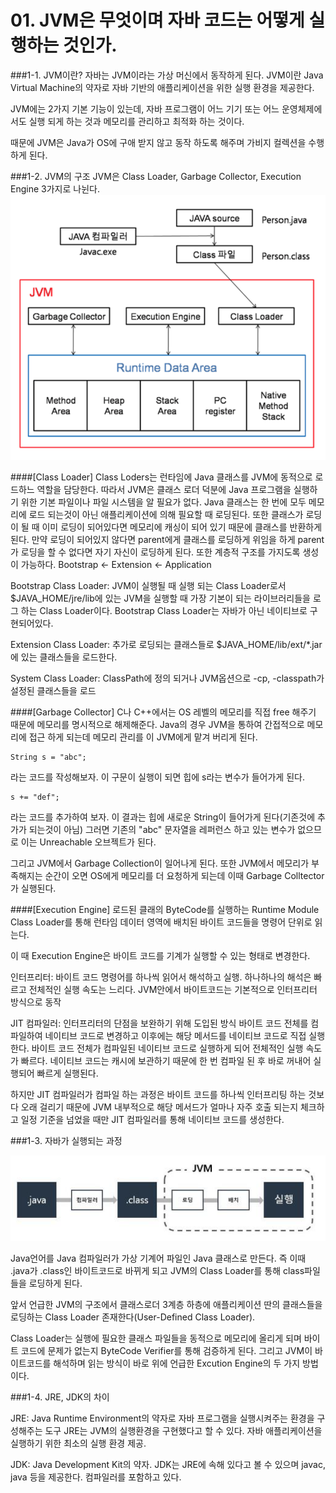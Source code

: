 # 01. JVM은 무엇이며 자바 코드는 어떻게 실행하는 것인가.

###1-1. JVM이란?
자바는 JVM이라는 가상 머신에서 동작하게 된다.
JVM이란 Java Virtual Machine의 약자로 자바 기반의 애플리케이션을 위한 실행 환경을 제공한다.
 
JVM에는 2가지 기본 기능이 있는데, 자바 프로그램이 어느 기기 또는 어느 운영체제에서도 실행 되게 하는 것과
메모리를 관리하고 최적화 하는 것이다.

때문에 JVM은 Java가 OS에 구애 받지 않고 동작 하도록 해주며 가비지 컬렉션을 수행하게 된다.


###1-2. JVM의 구조
JVM은 Class Loader, Garbage Collector, Execution Engine 3가지로 나뉜다.
![01](./image/01.png)

####[Class Loader]
Class Loders는 런타임에 Java 클래스를 JVM에 동적으로 로드하느 역할을 담당한다.
따라서 JVM은 클래스 로더 덕분에 Java 프로그램을 실행하기 위한 기본 파일이나 파일 시스템을 알 필요가 없다.
Java 클래스는 한 번에 모두 메모리에 로드 되는것이 아닌 애플리케이션에 의해 필요할 때 로딩된다. 또한 클래스가 로딩이 될 때 이미 로딩이 되어있다면 메모리에 캐싱이 되어 있기 때문에 클래스를 반환하게 된다.
만약 로딩이 되어있지 않다면 parent에게 클래스를 로딩하게 위임을 하게 parent가 로딩을 할 수 없다면 자기 자신이 로딩하게 된다. 
또한 계층적 구조를 가지도록 생성이 가능하다. Bootstrap <- Extension <- Application

Bootstrap Class Loader: JVM이 실행될 때 실행 되는 Class Loader로서 $JAVA_HOME/jre/lib에 있는 JVM을 실행할 때
가장 기본이 되는 라이브러리들을 로그 하는 Class Loader이다. Bootstrap Class Loader는 자바가 아닌 네이티브로 구현되어있다.

Extension Class Loader: 추가로 로딩되는 클래스들로 $JAVA_HOME/lib/ext/*.jar에 있는 클래스들을 로드한다.

System Class Loader: ClassPath에 정의 되거나 JVM옵션으로 -cp, -classpath가 설정된 클래스들을 로드

####[Garbage Collector]
C나 C++에서는 OS 레벨의 메모리를 직접 free 해주기 때문에 메모리를 명시적으로 해제해준다.
Java의 경우 JVM을 통하여 간접적으로 메모리에 접근 하게 되는데 메모리 관리를 이 JVM에게 맡겨 버리게 된다.

```
String s = "abc";
```
라는 코드를 작성해보자. 이 구문이 실행이 되면 힙에 s라는 변수가 들어가게 된다.
```
s += "def";
```
라는 코드를 추가하여 보자. 이 결과는 힙에 새로운 String이 들어가게 된다(기존것에 추가가 되는것이 아님)
그러면 기존의 "abc" 문자열을 레퍼런스 하고 있는 변수가 없으므로 이는 Unreachable 오브젝트가 된다.

그리고 JVM에서 Garbage Collection이 일어나게 된다.
또한 JVM에서 메모리가 부족해지는 순간이 오면 OS에게 메모리를 더 요청하게 되는데 이때 Garbage Colltector가 실행된다.

####[Execution Engine]
로드된 클래의 ByteCode를 실행하는 Runtime Module
Class Loader를 통해 런타임 데이터 영역에 배치된 바이트 코드들을 명령어 단위로 읽는다.

이 때 Execution Engine은 바이트 코드를 기계가 실행할 수 있는 형태로 변경한다.

인터프리터: 바이트 코드 명령어를 하나씩 읽어서 해석하고 실행.
하나하나의 해석은 빠르고 전체적인 실행 속도는 느리다. JVM안에서 바이트코드는 기본적으로 인터프리터 방식으로 동작

JIT 컴파일러: 인터프리터의 단점을 보완하기 위해 도입된 방식
바이트 코드 전체를 컴파일하여 네이티브 코드로 변경하고 이후에는 해당 메서드를 네이티브 코드로 직접 실행한다.
바이트 코드 전체가 컴파일된 네이티브 코드로 실행하게 되어 전체적인 실행 속도가 빠르다.
네이티브 코드는 캐시에 보관하기 때문에 한 번 컴파일 된 후 바로 꺼내어 실행되어 빠르게 실행된다.

하지만 JIT 컴파일러가 컴파일 하는 과정은 바이트 코드를 하나씩 인터프리팅 하는 것보다 오래 걸리기 때문에 JVM 내부적으로 해당 메서드가 얼마나 자주 호출 되는지 체크하고 일정 기준을 넘었을 때만 JIT 컴파일러를 통해 네이티브 코드를 생성한다.

###1-3. 자바가 실행되는 과정

![02](./image/02.png)

Java언어를 Java 컴파일러가 가상 기계어 파일인 Java 클래스로 만든다.
즉 이때 .java가 .class인 바이트코드로 바뀌게 되고 JVM의 Class Loader를 통해 class파일들을 로딩하게 된다.

앞서 언급한 JVM의 구조에서 클래스로더 3계층 하층에 애플리케이션 딴의 클래스들을 로딩하는 Class Loader 존재한다(User-Defined Class Loader).

Class Loader는 실행에 필요한 클래스 파일들을 동적으로 메모리에 올리게 되며 바이트 코드에 문제가 없는지 ByteCode Verifier를 통해 검증하게 된다.
그리고 JVM이 바이트코드를 해석하며 읽는 방식이 바로 위에 언급한 Excution Engine의 두 가지 방법이다.

###1-4. JRE, JDK의 차이

JRE: Java Runtime Environment의 약자로 자바 프로그램을 실행시켜주는 환경을 구성해주는 도구
JRE는 JVM의 실행환경을 구현했다고 할 수 있다. 자바 애플리케이션을 실행하기 위한 최소의 실행 환경 제공.

JDK: Java Development Kit의 약자.
JDK는 JRE에 속해 있다고 볼 수 있으며 javac, java 등을 제공한다.
컴파일러를 포함하고 있다.
 